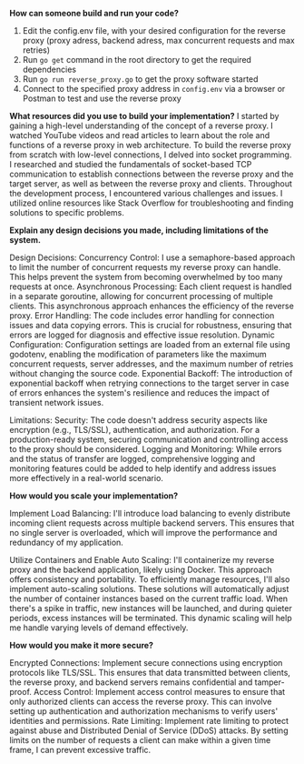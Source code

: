 **How can someone build and run your code?**
1) Edit the config.env file, with your desired configuration for the reverse proxy (proxy adress, backend adress, max concurrent requests and max retries)
2) Run `go get` command in the root directory to get the required dependencies
3) Run `go run reverse_proxy.go` to get the proxy software started
4) Connect to the specified proxy address in `config.env` via a browser or Postman to test and use the reverse proxy


**What resources did you use to build your implementation?**
I started by gaining a high-level understanding of the concept of a reverse proxy. I watched YouTube videos and read articles to learn about the role and functions of a reverse proxy in web architecture.
To build the reverse proxy from scratch with low-level connections, I delved into socket programming. I researched and studied the fundamentals of socket-based TCP communication to establish connections between the reverse proxy and the target server, as well as between the reverse proxy and clients.
Throughout the development process, I encountered various challenges and issues. I utilized online resources like Stack Overflow for troubleshooting and finding solutions to specific problems.


**Explain any design decisions you made, including limitations of the system.**

Design Decisions:
Concurrency Control: I use a semaphore-based approach to limit the number of concurrent requests my reverse proxy can handle. This helps prevent the system from becoming overwhelmed by too many requests at once.
Asynchronous Processing: Each client request is handled in a separate goroutine, allowing for concurrent processing of multiple clients. This asynchronous approach enhances the efficiency of the reverse proxy.
Error Handling: The code includes error handling for connection issues and data copying errors. This is crucial for robustness, ensuring that errors are logged for diagnosis and effective issue resolution.
Dynamic Configuration: Configuration settings are loaded from an external file using godotenv, enabling the modification of parameters like the maximum concurrent requests, server addresses, and the maximum number of retries without changing the source code.
Exponential Backoff: The introduction of exponential backoff when retrying connections to the target server in case of errors enhances the system's resilience and reduces the impact of transient network issues.

Limitations:
Security: The code doesn't address security aspects like encryption (e.g., TLS/SSL), authentication, and authorization. For a production-ready system, securing communication and controlling access to the proxy should be considered.
Logging and Monitoring: While errors and the status of transfer are logged, comprehensive logging and monitoring features could be added to help identify and address issues more effectively in a real-world scenario.


**How would you scale your implementation?**

Implement Load Balancing: I'll introduce load balancing to evenly distribute incoming client requests across multiple backend servers. This ensures that no single server is overloaded, which will improve the performance and redundancy of my application.

Utilize Containers and Enable Auto Scaling: I'll containerize my reverse proxy and the backend application, likely using Docker. This approach offers consistency and portability. To efficiently manage resources, I'll also implement auto-scaling solutions. These solutions will automatically adjust the number of container instances based on the current traffic load. When there's a spike in traffic, new instances will be launched, and during quieter periods, excess instances will be terminated. This dynamic scaling will help me handle varying levels of demand effectively.


**How would you make it more secure?**

Encrypted Connections: Implement secure connections using encryption protocols like TLS/SSL. This ensures that data transmitted between clients, the reverse proxy, and backend servers remains confidential and tamper-proof.
Access Control: Implement access control measures to ensure that only authorized clients can access the reverse proxy. This can involve setting up authentication and authorization mechanisms to verify users' identities and permissions.
Rate Limiting: Implement rate limiting to protect against abuse and Distributed Denial of Service (DDoS) attacks. By setting limits on the number of requests a client can make within a given time frame, I can prevent excessive traffic.




